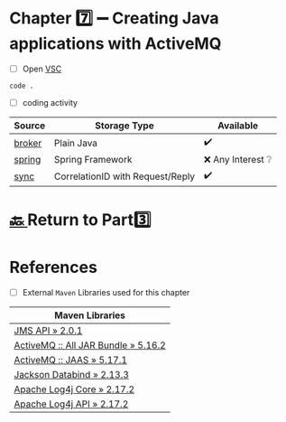 # Chapter :seven: :heavy_minus_sign: Creating Java applications with ActiveMQ

- [ ] Open [VSC](https://code.visualstudio.com)

```
code .
```

- [ ] coding activity


| Source  |  Storage Type | Available |
|---------|--|----|
| [broker](src/main/java/org/apache/activemq/book/ch7/broker) |  Plain Java | :heavy_check_mark: |
| [spring](src/main/java/org/apache/activemq/book/ch7/spring) |  Spring Framework | :x: Any Interest :grey_question: |
| [sync](src/main/java/org/apache/activemq/book/ch7/sync) |  CorrelationID  with Request/Reply | :heavy_check_mark: |

# [:back: ](..) Return to Part:three:

# References

- [ ] External `Maven` Libraries used for this chapter

| Maven Libraries                                                                                                       |
|-----------------------------------------------------------------------------------------------------------------------|
| [JMS API » 2.0.1](https://mvnrepository.com/artifact/javax.jms/javax.jms-api/2.0.1)                     |
| [ActiveMQ :: All JAR Bundle » 5.16.2](https://mvnrepository.com/artifact/org.apache.activemq/activemq-all/5.16.2)     |
| [ActiveMQ :: JAAS » 5.17.1](https://mvnrepository.com/artifact/org.apache.activemq/activemq-jaas/5.17.1)              |
| [Jackson Databind » 2.13.3](https://mvnrepository.com/artifact/com.fasterxml.jackson.core/jackson-databind/2.13.3)    |
| [Apache Log4j Core » 2.17.2](https://mvnrepository.com/artifact/org.apache.logging.log4j/log4j-core/2.17.2)           |
| [Apache Log4j API » 2.17.2](https://mvnrepository.com/artifact/org.apache.logging.log4j/log4j-api/2.17.2)             |
